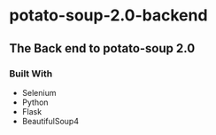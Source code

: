 # potato-soup-2.0-backend

## The Back end to potato-soup 2.0

### Built With

* Selenium
* Python
* Flask
* BeautifulSoup4
